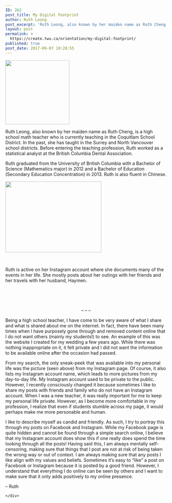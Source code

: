 ```yaml
---
ID: 262
post_title: My Digital Footprint
author: Ruth Leong
post_excerpt: 'Ruth Leong, also known by her maiden name as Ruth Cheng, is a high school math teacher who is currently teaching in the Coquitlam School District. In the past, she has taught in the Surrey and North Vancouver school districts. Before entering the teaching profession, Ruth worked as a statistical analyst at the British Columbia [&hellip;]'
layout: post
permalink: >
  https://create.twu.ca/orientation/my-digital-footprint/
published: true
post_date: 2017-09-07 10:28:55
---
```

<p><img class="alignleft size-full wp-image-29" src="http://create.twu.ca/ruthleong/files/2017/09/AAEAAQAAAAAAAAaeAAAAJDA1MDE0YmJiLWVlNzYtNDBiMy1hODM2LTBjNzVmNmM5OTFmZg.jpg" alt="" width="200" height="200" srcset="https://create.twu.ca/ruthleong/files/2017/09/AAEAAQAAAAAAAAaeAAAAJDA1MDE0YmJiLWVlNzYtNDBiMy1hODM2LTBjNzVmNmM5OTFmZg.jpg 200w, https://create.twu.ca/ruthleong/files/2017/09/AAEAAQAAAAAAAAaeAAAAJDA1MDE0YmJiLWVlNzYtNDBiMy1hODM2LTBjNzVmNmM5OTFmZg-150x150.jpg 150w" sizes="(max-width: 200px) 100vw, 200px" /></p>
<p>Ruth Leong, also known by her maiden name as Ruth Cheng, is a high school math teacher who is currently teaching in the Coquitlam School District. In the past, she has taught in the Surrey and North Vancouver school districts. Before entering the teaching profession, Ruth worked as a statistical analyst at the British Columbia Dental Association.</p>
<p>Ruth graduated from the University of British Columbia with a Bachelor of Science (Mathematics major) in 2012 and a Bachelor of Education (Secondary Education Concentration) in 2013. Ruth is also fluent in Chinese.</p>
<p><img class="size-medium wp-image-30 alignright" src="http://create.twu.ca/ruthleong/files/2017/09/Ruth-Instagram-300x221.png" alt="" width="300" height="221" srcset="https://create.twu.ca/ruthleong/files/2017/09/Ruth-Instagram-300x221.png 300w, https://create.twu.ca/ruthleong/files/2017/09/Ruth-Instagram-768x565.png 768w, https://create.twu.ca/ruthleong/files/2017/09/Ruth-Instagram.png 830w" sizes="(max-width: 300px) 100vw, 300px" /></p>
<p>&nbsp;</p>
<p>Ruth is active on her Instagram account where she documents many of the events in her life. She mostly posts about her outings with her friends and her travels with her husband, Haymen.</p>
<p>&nbsp;</p>
<p>&nbsp;</p>
<p style="text-align: center">&#8211; &#8211; &#8211;</p>
<p>Being a high school teacher, I have come to be very aware of what I share and what is shared about me on the internet. In fact, there have been many times when I have purposely gone through and removed content online that I do not want others (mainly my students!) to see. An example of this was the website I created for my wedding a few years ago. While there was nothing inappropriate on it, it felt private and I did not want the information to be available online after the occasion had passed.</p>
<p>From my search, the only sneak-peek that was available into my personal life was the picture (seen above) from my Instagram page. Of course, it also lists my Instagram account name, which leads to more pictures from my day-to-day life. My Instagram account used to be private to the public. However, I recently consciously changed it because sometimes I like to share my posts with friends and family who do not have an Instagram account. When I was a new teacher, it was really important for me to keep my personal life private. However, as I become more comfortable in my profession, I realize that even if students stumble across my page, it would perhaps make me more personable and human.</p>
<p>I like to describe myself as candid and friendly. As such, I try to portray this through my posts on Facebook and Instagram. While my Facebook page is quite hidden and cannot be found through a simple search online, I believe that my Instagram account does show this if one really does spend the time looking through all the posts! Having said this, I am always mentally self-censoring, making sure that things that I post are not at risk of being taken the wrong way or out of context. I am always making sure that any posts I like align with my values and beliefs. Sometimes it&#8217;s easy to &#8220;like&#8221; a post on Facebook or Instagram because it is posted by a good friend. However, I understand that everything I do online can be seen by others and I want to make sure that it only adds positively to my online presence.</p>
<p>&#8211; Ruth</p>
<div id="themify_builder_content-28" data-postid="28" class="themify_builder_content themify_builder_content-28 themify_builder themify_builder_front">

	</div>
<!-- /themify_builder_content -->
